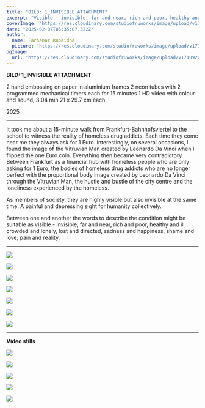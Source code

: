 ```yaml
---
title: "BILD: 1_INVISIBLE ATTACHMENT"
excerpt: "Visible - invisible, far and near, rich and poor, healthy and ill, crowded and lonely, lost and directed, sadness and happiness, shame and love, pain and reality."
coverImage: "https://res.cloudinary.com/studiofruworks/image/upload/v1739563831/jackplan-user/lqwanopggssefguyrcrw.jpg"
date: "2025-02-07T05:35:07.322Z"
author:
  name: Farhanaz Rupaidha
  picture: "https://res.cloudinary.com/studiofruworks/image/upload/v1710832241/jackplan-user/e6fmykbxfqftmylyldhg.jpg"
ogImage:
  url: "https://res.cloudinary.com/studiofruworks/image/upload/v1710920420/jackplan-user/bdl8jghrq7mk3epp85fg.jpg"
---
```

**BILD: 1_INVISIBLE ATTACHMENT**


2 hand embossing on paper in aluminium frames
2 neon tubes with 2 programmed mechanical timers each for 15 minutes
1 HD video with colour and sound, 3:04 min
21 x 29.7 cm each

2025

* * * * *

It took me about a 15-minute walk from Frankfurt-Bahnhofsviertel to the school to witness the reality of homeless drug addicts. Each time they come near me they always ask for 1 Euro. Interestingly, on several occasions, I found the image of the Vitruvian Man created by Leonardo Da Vinci when I flipped the one Euro coin. Everything then became very contradictory. Between Frankfurt as a financial hub with homeless people who are only asking for 1 Euro, the bodies of homeless drug addicts who are no longer perfect with the proportional body image created by Leonardo Da Vinci through the Vitruvian Man, the hustle and bustle of the city centre and the loneliness experienced by the homeless.

As members of society, they are highly visible but also invisible at the same time. A painful and depressing sight for humanity collectively.

Between one and another the words to describe the condition might be suitable as visible - invisible, far and near, rich and poor, healthy and ill, crowded and lonely, lost and directed, sadness and happiness, shame and love, pain and reality.


* * * * *

![](https://res.cloudinary.com/studiofruworks/image/upload/v1739563806/jackplan-user/rpmphcdabtjo9g2gqqsa.jpg)

![](https://res.cloudinary.com/studiofruworks/image/upload/v1739563819/jackplan-user/j0pe3kglgpvawartspuu.jpg)

![](https://res.cloudinary.com/studiofruworks/image/upload/v1739563829/jackplan-user/cabtcffes048ksqz4xrz.jpg)

![](https://res.cloudinary.com/studiofruworks/image/upload/v1739563825/jackplan-user/jayhmhdfbdivbcqg9xgs.jpg)

![](https://res.cloudinary.com/studiofruworks/image/upload/v1739563827/jackplan-user/ai9ylmj8s7lqptld68k0.jpg)

![](https://res.cloudinary.com/studiofruworks/image/upload/v1739563829/jackplan-user/hruosdzete7eakxqenvt.jpg)

![](https://res.cloudinary.com/studiofruworks/image/upload/v1739563831/jackplan-user/lqwanopggssefguyrcrw.jpg)


* * * * *

**Video stills**

![](https://res.cloudinary.com/studiofruworks/image/upload/v1739563998/jackplan-user/am2hrnq9b0eheae6onjn.jpg)

![](https://res.cloudinary.com/studiofruworks/image/upload/v1739563998/jackplan-user/xmr5uzn4iyzuq2c42gjw.jpg)

![](https://res.cloudinary.com/studiofruworks/image/upload/v1739564002/jackplan-user/jvrg9oxys2k8n0y7sx2r.jpg)

![](https://res.cloudinary.com/studiofruworks/image/upload/v1739564001/jackplan-user/h7f0gd9ojh37vqnqh21w.jpg)

![](https://res.cloudinary.com/studiofruworks/image/upload/v1739565214/jackplan-user/vyvwfmzqbdztcbtmrzcz.jpg)